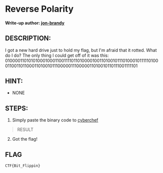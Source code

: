 # Reverse Polarity
#### Write-up author: [jon-brandy](https://github.com/jon-brandy)
## DESCRIPTION:
I got a new hard drive just to hold my flag, but I'm afraid that it rotted.
What do I do? The only thing I could get off of it was this: 
01000011010101000100011001111011010000100110100101110100010111110100011001101100011010010111000001110000011010010110111001111101
## HINT:
- NONE
## STEPS:
1. Simply paste the binary code to [cyberchef](https://gchq.github.io/CyberChef/#recipe=From_Binary('None',8)&input=MDEwMDAwMTEwMTAxMDEwMDAxMDAwMTEwMDExMTEwMTEwMTAwMDAxMDAxMTAxMDAxMDExMTAxMDAwMTAxMTExMTAxMDAwMTEwMDExMDExMDAwMTEwMTAwMTAxMTEwMDAwMDExMTAwMDAwMTEwMTAwMTAxMTAxMTEwMDExMTExMDE)

> RESULT


2. Got the flag!


## FLAG

```
CTF{Bit_Flippin}
```
